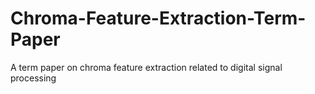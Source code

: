 # Chroma-Feature-Extraction-Term-Paper
A term paper on chroma feature extraction related to digital signal processing
